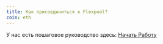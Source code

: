 ```yaml
---
title: Как присоединиться к Flexpool?
coin: eth
---
```


У нас есть пошаговое руководство здесь: [Начать Работу](/get-started)
